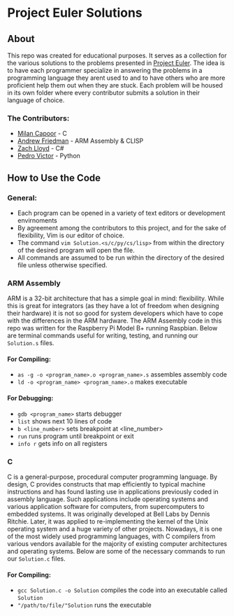 # Project Euler Solutions
## About
This repo was created for educational purposes. It serves as a collection for the various solutions to the problems presented in [Project Euler](https://projecteuler.net/). The idea is to have each programmer specialize in answering the problems in a programming language they arent used to and to have others who are more proficient help them out when they are stuck. Each problem will be housed in its own folder where every contributor submits a solution in their language of choice. 
### The Contributors:
- [Milan Capoor](https://github.com/mcapoor) - C
- [Andrew Friedman](https://github.com/Fried-man) - ARM Assembly & CLISP
- [Zach Lloyd](https://github.com/zachlloyd01) - C#
- [Pedro Victor](https://github.com/PedroVictorCoding) - Python
## How to Use the Code
### General:
* Each program can be opened in a variety of text editors or development envirnoments
* By agreement among the contributors to this project, and for the sake of flexibility, Vim is our editor of choice.
* The command `vim Solution.<s/c/py/cs/lisp>` from within the directory of the desired program will open the file.
* All commands are assumed to be run within the directory of the desired file unless otherwise specified.
### ARM Assembly
ARM is a 32-bit architecture that has a simple goal in mind: flexibility. While this is great for integrators (as they have a lot of freedom when designing their hardware) it is not so good for system developers which have to cope with the differences in the ARM hardware. The ARM Assembly code in this repo was written for the Raspberry Pi Model B+ running Raspbian. Below are terminal commands useful for writing, testing, and running our `Solution.s` files.
#### For Compiling:
* `as -g -o <program_name>.o <program_name>.s` assembles assembly code
* `ld -o <program_name> <program_name>.o` makes executable
#### For Debugging:
* `gdb <program_name>` starts debugger
* `list` shows next 10 lines of code
* `b <line_number>` sets breakpoint at <line_number>
* `run` runs program until breakpoint or exit
* `info r` gets info on all registers
### C
C is a general-purpose, procedural computer programming language. By design, C provides constructs that map efficiently to typical machine instructions and has found lasting use in applications previously coded in assembly language. Such applications include operating systems and various application software for computers, from supercomputers to embedded systems. It was originally developed at Bell Labs by Dennis Ritchie. Later, it was applied to re-implementing the kernel of the Unix operating system and a huge variety of other projects. Nowadays, it is one of the most widely used programming languages, with C compilers from various vendors available for the majority of existing computer architectures and operating systems. Below are some of the necessary commands to run our `Solution.c` files.
#### For Compiling:
* `gcc Solution.c -o Solution` compiles the code into an executable called `Solution`
* `"/path/to/file/"Solution` runs the executable
